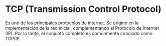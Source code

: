 # TCP (Transmission Control Protocol)

Es uno de los principales protocolos de internet. Se originó en la implementación de la red inicial, complementando el Protocolo de Internet (IP). Por lo tanto, el conjunto completo es comúnmente conocido como TCP/IP.
